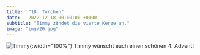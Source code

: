 ```yaml
---
title:  "18. Türchen"
date:   2022-12-18 00:00:00 +0100
subtitle: "Timmy zündet die vierte Kerze an."
image: "img/20.jpg"
---
```


![Timmy](../img/20.jpg){:width="100%"}
Timmy wünscht euch einen schönen 4. Advent!